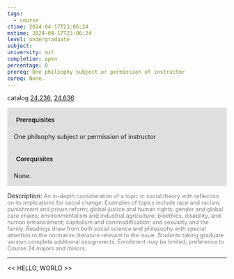 ```yaml
---
tags:
  - course
ctime: 2024-04-17T23:06:24
mstime: 2024-04-17T23:06:24
level: undergraduate
subject: 
university: mit
completion: open
percentage: 0
prereq: One philsophy subject or permission of instructor
coreq: None.
---
```


catalog [24.236](http://student.mit.edu/catalog/m24a.html#24.236), [24.636](http://student.mit.edu/catalog/m24a.html#24.636)

<span style="display: block; padding: 15px; background-color: rgb(100, 100, 100, 0.2);"><font id="m_prereq2869_0" style="display: block; font-family: Arial, sans-serif; font-weight: bold; padding: 5px">Prerequisites</font><br><span id="prereq2869_0">One philsophy subject or permission of instructor</span></span>
<span style="display: block; padding: 15px; background-color: rgb(100, 100, 100, 0.2);"><font id="m_coreq2869_0" style="display: block; font-family: Arial, sans-serif; font-weight: bold; padding: 5px">Corequisites</font><br><span id="coreq2869_0">None.</span></span>

<font style="">Description:</font>
<font style="color: grey; font-size: 0.8rem;">An in-depth consideration of a topic in social theory with reflection on its implications for social change. Examples of topics include race and racism; punishment and prison reform; global justice and human rights; gender and global care chains; environmentalism and industrial agriculture; bioethics, disability, and human enhancement; capitalism and commodification; and sexuality and the family. Readings draw from both social science and philosophy with special attention to the normative literature relevant to the issue. Students taking graduate version complete additional assignments. Enrollment may be limited; preference to Course 24 majors and minors.</font>



---

<< HELLO, WORLD >>

